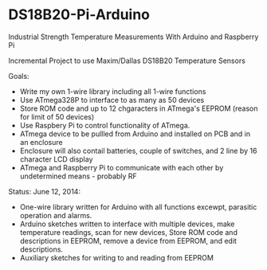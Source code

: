 DS18B20-Pi-Arduino
==================

Industrial Strength Temperature Measurements With Arduino and Raspberry Pi

Incremental Project to use Maxim/Dallas DS18B20 Temperature Sensors

Goals:
* Write my own 1-wire library including all 1-wire functions
* Use ATmega328P to interface to as many as 50 devices
* Store ROM code and up to 12 chgaracters in ATmega's EEPROM (reason for limit of 50 devices)
* Use Raspbery Pi to control functionality of ATmega.
* ATmega device to be pullled from Arduino and installed on PCB and in an enclosure
* Enclosure will also contail batteries, couple of switches, and 2 line by 16 character LCD display
* ATmega and Raspberry Pi to communicate with each other by undetermined means - probably RF

Status:
  June 12, 2014:  
  *  One-wire library written for Arduino with all functions excewpt, parasitic operation and alarms.
  *  Arduino sketches written to interface with multiple devices, make temperature readings, scan for new devices,
  Store ROM code and descriptions in EEPROM, remove a device from EEPROM, and edit descriptions.
  *  Auxiliary sketches for writing to and reading from EEPROM
